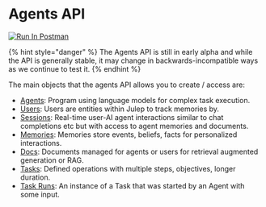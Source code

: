 # Agents API

[![Run In Postman](https://run.pstmn.io/button.svg)](https://god.gw.postman.com/run-collection/33213061-a0a1e3a9-9681-44ae-a5c2-703912b32336?action=collection%2Ffork\&source=rip\_markdown\&collection-url=entityId%3D33213061-a0a1e3a9-9681-44ae-a5c2-703912b32336%26entityType%3Dcollection%26workspaceId%3D183380b4-f2ac-44ef-b018-1f65dfc8256b)

{% hint style="danger" %}
The Agents API is still in early alpha and while the API is generally stable, it may change in backwards-incompatible ways as we continue to test it.
{% endhint %}

The main objects that the agents API allows you to create / access are:

* [Agents](../../sdks/python-sdk-docs/agent.md): Program using language models for complex task execution.
* [Users](../../sdks/python-sdk-docs/user.md): Users are entities within Julep to track memories by.
* [Sessions](../../sdks/python-sdk-docs/session.md): Real-time user-AI agent interactions similar to chat completions etc but with access to agent memories and documents.
* [Memories](agents-api-3.md): Memories store events, beliefs, facts for personalized interactions.
* [Docs](agents-api-4.md): Documents managed for agents or users for retrieval augmented generation or RAG.
* [Tasks](agents-api-5.md): Defined operations with multiple steps, objectives, longer duration.
* [Task Runs](agents-api-6.md): An instance of a Task that was started by an Agent with some input.
